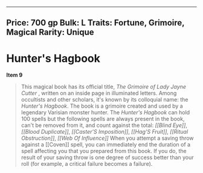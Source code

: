 
---
Price: 700 gp
Bulk: L
Traits: Fortune, Grimoire, Magical
Rarity: Unique
---

# Hunter's Hagbook

**Item 9**

> This magical book has its official title, *The Grimoire of Lady Jayne Cutter* , written on an inside page in illuminated letters. Among occultists and other scholars, it's known by its colloquial name: the *Hunter's Hagbook*. The book is a grimoire created and used by a legendary Varisian monster hunter. The *Hunter's Hagbook* can hold 100 spells but the following spells are always present in the book, can't be removed from it, and count against the total: *[[Blind Eye]]*, *[[Blood Duplicate]]*, *[[Caster'S Imposition]]*, *[[Hag'S Fruit]]*, *[[Ritual Obstruction]]*, *[[Web Of Influence]]* When you attempt a saving throw against a [[Coven]] spell, you can immediately end the duration of a spell affecting you that you prepared from this book. If you do, the result of your saving throw is one degree of success better than your roll (for example, a critical failure becomes a failure).
